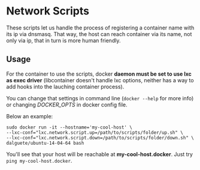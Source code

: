 Network Scripts
===============

These scripts let us handle the process of registering a container name with its ip via dnsmasq. That way, the host can reach container via its name, not only via ip, that in turn is more human friendly.

Usage
-----

For the container to use the scripts, docker **daemon must be set to use lxc as exec driver** (libcontainer doesn't handle lxc options, neither has a way to add hooks into the lauching container process).

You can change that settings in command line (`docker --help` for more info) or changing *DOCKER_OPTS* in docker config file.

Below an example:

```
sudo docker run -it --hostname='my-cool-host' \
--lxc-conf="lxc.network.script.up=/path/to/scripts/folder/up.sh" \
--lxc-conf="lxc.network.script.down=/path/to/scripts/folder/down.sh" \
dalguete/ubuntu-14-04-64 bash
```

You'll see that your host will be reachable at **my-cool-host.docker**. Just try `ping my-cool-host.docker`.
